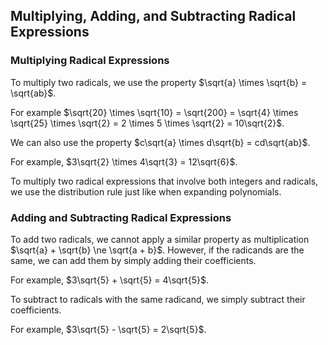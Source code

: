 Multiplying, Adding, and Subtracting Radical Expressions
-------

### Multiplying Radical Expressions

To multiply two radicals, we use the property $\sqrt{a} \times \sqrt{b} = \sqrt{ab}$.

For example $\sqrt{20} \times \sqrt{10} = \sqrt{200} = \sqrt{4} \times \sqrt{25} \times \sqrt{2} = 2 \times 5 \times \sqrt{2} = 10\sqrt{2}$.

We can also use the property $c\sqrt{a} \times d\sqrt{b} = cd\sqrt{ab}$.

For example, $3\sqrt{2} \times 4\sqrt{3} = 12\sqrt{6}$.

To multiply two radical expressions that involve both integers and radicals, we use the distribution rule just like when expanding polynomials.


### Adding and Subtracting Radical Expressions

To add two radicals, we cannot apply a similar property as multiplication $\sqrt{a} + \sqrt{b} \ne \sqrt{a + b}$. However, if the radicands are the same, we can add them by simply adding their coefficients.

For example, $3\sqrt{5} + \sqrt{5} = 4\sqrt{5}$.

To subtract to radicals with the same radicand, we simply subtract their coefficients.

For example, $3\sqrt{5} - \sqrt{5} = 2\sqrt{5}$.